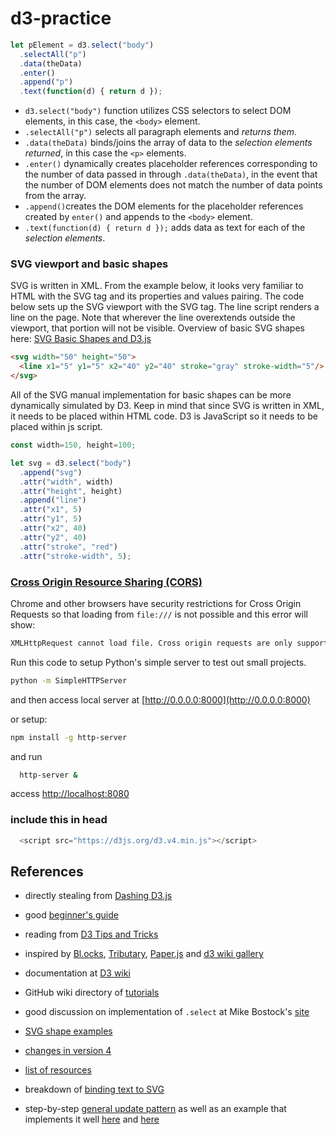 # d3-practice


  ```js
  let pElement = d3.select("body")
    .selectAll("p")
    .data(theData)
    .enter()
    .append("p")
    .text(function(d) { return d });
  ```

  - `d3.select("body")` function utilizes CSS selectors to select DOM elements, in this case, the `<body>` element.
  - `.selectAll("p")` selects all paragraph elements and *returns them*.
  - `.data(theData)` binds/joins the array of data to the *selection elements returned*, in this case the `<p>` elements.
  - `.enter()` dynamically creates placeholder references corresponding to the number of data passed in through  `.data(theData)`, in the event that the number of DOM elements does not match the number of data points from the array.
  - `.append()`creates the DOM elements for the placeholder references created by `enter()` and appends to the `<body>` element.
  - `.text(function(d) { return d });` adds data as text for each of the *selection elements*.

### SVG viewport and basic shapes

SVG is written in XML. From the example below, it looks very familiar to HTML with the SVG tag and its properties and values pairing. The code below sets up the SVG viewport with the SVG tag. The line script renders a line on the page. Note that wherever the line overextends outside the viewport, that portion will not be visible. Overview of basic SVG shapes here: [SVG Basic Shapes and D3.js](https://www.dashingd3js.com/svg-basic-shapes-and-d3js)

```html
<svg width="50" height="50">
  <line x1="5" y1="5" x2="40" y2="40" stroke="gray" stroke-width="5"/>
</svg>

```

All of the SVG manual implementation for basic shapes can be more dynamically simulated by D3. Keep in mind that since SVG is written in XML, it needs to be placed within HTML code. D3 is JavaScript so it needs to be placed within js script.

```js
const width=150, height=100;

let svg = d3.select("body")
  .append("svg")
  .attr("width", width)
  .attr("height", height)
  .append("line")
  .attr("x1", 5)
  .attr("y1", 5)
  .attr("x2", 40)
  .attr("y2", 40)
  .attr("stroke", "red")
  .attr("stroke-width", 5);

```


### [Cross Origin Resource Sharing (CORS)](https://developer.mozilla.org/en-US/docs/Web/HTTP/CORS)

  Chrome and other browsers have security restrictions for Cross Origin Requests so that loading from `file:///` is not possible and this error will show:
  ```bash
  XMLHttpRequest cannot load file. Cross origin requests are only supported for HTTP
```

  Run this code to setup Python's simple server to test out small projects.

  ```bash
  python -m SimpleHTTPServer
```
  and then access local server at [http://0.0.0.0:8000](http://0.0.0.0:8000)

  or setup:

  ```bash
  npm install -g http-server
```
  and run

  ```bash
    http-server &
```

  access [http://localhost:8080](http://localhost:8080)


### include this in head

```js
  <script src="https://d3js.org/d3.v4.min.js"></script>
```


## References

  - directly stealing from [Dashing D3.js](https://www.dashingd3js.com/binding-data-to-dom-elements)

  - good [beginner's guide](http://website.education.wisc.edu/~swu28/d3t/index.html)

  - reading from [D3 Tips and Tricks](https://leanpub.com/D3-Tips-and-Tricks)

  - inspired by [Bl.ocks](http://bl.ocks.org/), [Tributary](http://tributary.io), [Paper.js](http://paperjs.org/examples/chain/) and [d3 wiki gallery](https://github.com/d3/d3/wiki/Gallery)

  - documentation at [D3 wiki](https://github.com/d3/d3/wiki)

  - GitHub wiki directory of [tutorials](https://github.com/d3/d3/wiki/Tutorials)

  - good discussion on implementation of `.select` at Mike Bostock's [site](https://bost.ocks.org/mike/selection/)

  - [SVG shape examples](http://www.kelvinlawrence.net/svg/index.html)

  - [changes in version 4](https://github.com/d3/d3/blob/master/CHANGES.md)

  - [list of resources](http://mikemcdearmon.com/portfolio/techposts/charting-libraries-using-d3)

  - breakdown of [binding text to SVG](https://www.dashingd3js.com/svg-text-element)

  - step-by-step [general update pattern](https://www.dashingd3js.com/lessons/d3-basic-general-update-pattern) as well as an example that implements it well [here](https://bl.ocks.org/mbostock/3808234) and [here](https://bl.ocks.org/mbostock/3808218)
